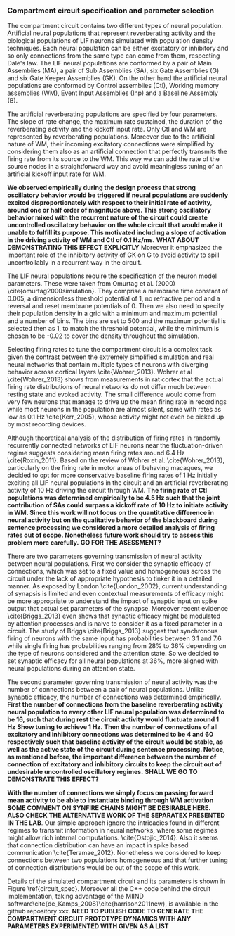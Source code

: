 ### Compartment circuit specification and parameter selection

The compartment circuit contains two different types of neural population. Artificial neural populations that represent reverberating activity and the biological populations of LIF neurons simulated with population density techniques. Each neural population can be either excitatory or inhibitory and so only connections from the same type can come from them, respecting Dale's law. The LIF neural populations are conformed by a pair of Main Assemblies (MA), a pair of Sub Assemblies (SA), six Gate Assemblies (G) and six Gate Keeper Assemblies (GK). On the other hand the artificial neural populations are conformed by Control assemblies (Ctl), Working memory assemblies (WM), Event Input Assemblies (Inp) and a Baseline Assembly (B).

The artificial reverberating populations are specified by four parameters. The slope of rate change, the maximum rate sustained, the duration of the reverberating activity and the kickoff input rate. Only Ctl and WM are represented by reverberating populations. Moreover due to the artificial nature of WM, their incoming excitatory connections were simplified by considering them also as an artificial connection that perfectly transmits the firing rate from its source to the WM. This way we can add the rate of the source nodes in a straightforward way and avoid meaningless tuning of an artificial kickoff input rate for WM.

**We observed empirically during the design process that strong oscillatory behavior would be triggered if neural populations are suddenly excited disproportionately with respect to their initial rate of activity, around one or half order of magnitude above. This strong oscillatory behavior mixed with the recurrent nature of the circuit could create uncontrolled oscillatory behavior on the whole circuit that would make it unable to fulfill its purpose. This motivated including a slope of activation in the driving activity of WM and Ctl of 0.1 Hz/ms.** **WHAT ABOUT DEMONSTRATING THIS EFFECT EXPLICITLY** Moreover it emphasized the important role of the inhibitory activity of GK on G to avoid activity to spill uncontrollably in a recurrent way in the circuit.

The LIF neural populations require the specification of the neuron model parameters. These were taken from Omurtag et al. (2000) \cite{omurtag2000simulation}. They comprise a membrane time constant of 0.005, a dimensionless threshold potential of 1, no refractive period and a reversal and reset membrane potentials of 0. Then we also need to specify their population density in a grid with a minimum and maximum potential and a number of bins. The bins are set to 500 and the maximum potential is selected then as 1, to match the threshold potential, while the minimum is chosen to be -0.02 to cover the density throughout the simulation. 

Selecting firing rates to tune the compartment circuit is a complex task given the contrast between the extremely simplified simulation and real neural networks that contain multiple types of neurons with diverging behavior across cortical layers \cite{Wohrer_2013}. Wohrer et al \cite{Wohrer_2013} shows from measurements in rat cortex that the actual firing rate distributions of neural networks do not differ much between resting state and evoked activity. The small difference would come from very few neurons that manage to drive up the mean firing rate in recordings while most neurons in the population are almost silent, some with rates as low as 0.1 Hz \cite{Kerr_2005}, whose activity might not even be picked up by most recording devices.

Although theoretical analysis of the distribution of firing rates in randomly recurrently connected networks of LIF neurons near the fluctuation-driven regime suggests considering mean firing rates around 6.4 Hz \cite{Roxin_2011}. Based on the review of Wohrer et al. \cite{Wohrer_2013}, particularly on the firing rate in motor areas of behaving macaques, we decided to opt for more conservative baseline firing rates of 1 Hz initially exciting all LIF neural populations in the circuit and an artificial reverberating activity of 10 Hz driving the circuit through WM. **The firing rate of Ctl populations was determined empirically to be 4.5 Hz such that the joint contribution of SAs could surpass a kickoff rate of 10 Hz to initiate activity in WM. Since this work will not focus on the quantitative difference in neural activity but on the qualitative behavior of the blackboard during sentence processing we considered a more detailed analysis of firing rates out of scope. Nonetheless future work should try to assess this problem more carefully.** **GO FOR THE ASESSMENT?**

There are two parameters governing transmission of neural activity between neural populations. First we consider the synaptic efficacy of connections, which was set to a fixed value and homogeneous across the circuit under the lack of appropriate hypothesis to tinker it in a detailed manner. As exposed by London \cite{London_2002}, current understanding of synapsis is limited and even contextual measurements of efficacy might be more appropriate to understand the impact of synaptic input on spike output that actual set parameters of the synapse. Moreover recent evidence \cite{Briggs_2013} even shows that synaptic efficacy might be modulated by attention processes and is naive to consider it as a fixed parameter in a circuit. The study of Briggs \cite{Briggs_2013} suggest that synchronous firing of neurons with the same input has probabilities between 3.1 and 7.6 while single firing has probabilities ranging from 28% to 36% depending on the type of neurons considered and the attention state. So we decided to set synaptic efficacy for all neural populations at 36%, more aligned with neural populations during an attention state.

The second parameter governing transmission of neural activity was the number of connections between a pair of neural populations. Unlike synaptic efficacy, the number of connections was determined empirically. **First the number of connections from the baseline reverberating activity neural population to every other LIF neural population was determined to be 16, such that during rest the circuit activity would fluctuate around 1 Hz** **Show tuning to achieve 1 Hz**. **Then the number of connections of all excitatory and inhibitory connections was determined to be 4 and 60 respectively such that baseline activity of the circuit would be stable, as well as the active state of the circuit during sentence processing. Notice, as mentioned before, the important difference between the number of connection of excitatory and inhibitory circuits to keep the circuit out of undesirable uncontrolled oscillatory regimes.** **SHALL WE GO TO DEMONSTRATE THIS EFFECT?**

**With the number of connections we simply focus on passing forward mean activity to be able to instantiate binding through WM activation** **SOME COMMENT ON SYNFIRE CHAINS MIGHT BE DESIRABLE HERE. ALSO CHECK THE ALTERNATIVE WORK OF THE SEPARATEX PRESENTED IN THE LAB**. Our simple approach ignore the intricacies found in different regimes to transmit information in neural networks, where some regimes might allow rich internal computations. \cite{Ostojic_2014}. Also it seems that connection distribution can have an impact in spike based communication \cite{Teramae_2012}. Nonetheless we considered to keep connections between two populations homogeneous and that further tuning of connection distributions would be out of the scope of this work.

Details of the simulated compartment circuit and its parameters is shown in Figure \ref{circuit_spec}. Moreover all the C++ code behind the circuit implementation, taking advantage of the MIIND software\cite{de_Kamps_2008}\cite{harrison2011new}, is available in the github repository xxx. **NEED TO PUBLISH CODE TO GENERATE THE COMPARTMENT CIRCUIT PROTOTYPE DYNAMICS WITH ANY PARAMETERS EXPERIMENTED WITH GIVEN AS A LIST**
